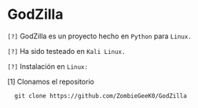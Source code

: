 # GodZilla

`[?]` GodZilla es un proyecto hecho en `Python` para `Linux.`

`[?]` Ha sido testeado en `Kali Linux.`

`[?]` Instalación en `Linux:`

[1] Clonamos el repositorio

      git clone https://github.com/ZombieGeeK0/GodZilla
